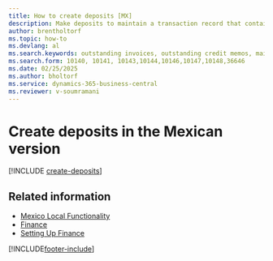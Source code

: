 ```yaml
---
title: How to create deposits [MX]
description: Make deposits to maintain a transaction record that contains information that can be applied to outstanding invoices and credit memos in the Mexican version.
author: brentholtorf
ms.topic: how-to
ms.devlang: al
ms.search.keywords: outstanding invoices, outstanding credit memos, maintain transaction record
ms.search.form: 10140, 10141, 10143,10144,10146,10147,10148,36646
ms.date: 02/25/2025
ms.author: bholtorf
ms.service: dynamics-365-business-central
ms.reviewer: v-soumramani
---
```


# Create deposits in the Mexican version

[!INCLUDE [create-deposits](../includes/CAMXUS/create-deposits.md)]

## Related information

- [Mexico Local Functionality](mexico-local-functionality.md)  
- [Finance](../../finance.md)  
- [Setting Up Finance](../../finance.md)  

[!INCLUDE[footer-include](../../includes/footer-banner.md)]
